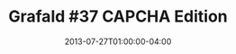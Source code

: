 ---
title: "Grafald #37 CAPCHA Edition"
type: "image"
date: 2013-07-27T01:00:00-04:00
draft: false
categories: ["Projects"]
image_path: "../img/2013/37.png"
alt_text: ""
is_subpage: true
---